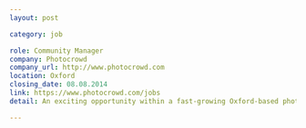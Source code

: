 ```yaml
---
layout: post

category: job

role: Community Manager
company: Photocrowd
company_url: http://www.photocrowd.com
location: Oxford
closing_date: 08.08.2014
link: https://www.photocrowd.com/jobs
detail: An exciting opportunity within a fast-growing Oxford-based photography startup. We need someone with bags of energy and the right experience to engage with and care for our community, make our social channels fizz, and run our regular photo assignments and contests. 

---
```

